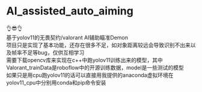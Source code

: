 # AI_assisted_auto_aiming
👌😎👌<br />
基于yolov11的无畏契约/valorant AI辅助瞄准Demon<br />
项目只是实现了基本功能，还存在很多不足，如对象距离较远会导致识别不出来以及帧率不足等bug，仅供互相学习<br />
需要下载opencv库来实现在c++中跑yolov11训练出来的模型，其中Valorant_trainData是roboflow中的开源训练数据，model是一些测试的模型<br />
如果只是用cpu跑yolov11的话可以直接用我提供的anaconda虚拟环境在yolov11_cpu中分别用conda和pip命令安装
